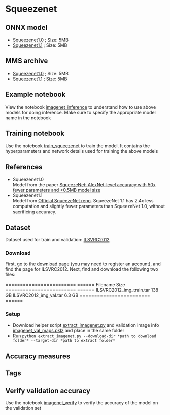# Squeezenet
## ONNX model
* [Squeezenet1.0]() ; Size: 5MB
* [Squeezenet1.1]() ; Size: 5MB
## MMS archive
* [Squeezenet1.0]() ; Size: 5MB
* [Squeezenet1.1]() ; Size: 5MB
## Example notebook
View the notebook [imagenet_inference](../imagenet_inference.ipynb) to understand how to use above models for doing inference. Make sure to specify the appropriate model name in the notebook
## Training notebook
Use the notebook [train_squeezenet](train_squeezenet.ipynb) to train the model. It contains the hyperparameters and network details used for training the above models
## References
* Squeezenet1.0 <br>Model from the paper [SqueezeNet: AlexNet-level accuracy with 50x fewer parameters and <0.5MB model size](https://arxiv.org/abs/1602.07360)
* Squeezenet1.1 <br>Model from [Official SqueezeNet repo](https://github.com/DeepScale/SqueezeNet/tree/master/SqueezeNet_v1.1). SqueezeNet 1.1 has 2.4x less computation and slightly fewer parameters than SqueezeNet 1.0, without sacrificing accuracy.
## Dataset
Dataset used for train and validation: [ILSVRC2012](http://www.image-net.org/challenges/LSVRC/2012/)
### Download
First, go to the [download page](http://www.image-net.org/download-images) (you may need to register an account), and find the page for ILSVRC2012. Next, find and download the following two files:

======================== ======
Filename                 Size
======================== ======
ILSVRC2012_img_train.tar 138 GB
ILSVRC2012_img_val.tar   6.3 GB
======================== ======
### Setup
* Download helper script [extract_imagenet.py](../extract_imagenet.py) and validation image info [imagenet_val_maps.pklz](../imagenet_val_maps.pklz) and place in the same folder
* Run `python extract_imagenet.py --download-dir *path to download folder* --target-dir *path to extract folder*`
## Accuracy measures
## Tags
## Verify validation accuracy
Use the notebook [imagenet_verify](../imagenet_verify.ipynb) to verify the accuracy of the model on the validation set
